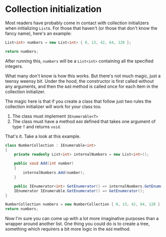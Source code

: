 # Collection initialization

Most readers have probably come in contact with collection initializers when
initializing `List`s. For those that haven't (or those that don't know the
fancy name), here's an example:

```csharp
List<int> numbers = new List<int> { 0, 13, 42, 64, 128 };

return numbers;
```

After running this, `numbers` will be a `List<int>` containing all the specified
integers.

What many don't know is how this works. But there's not much magic, just a
teensy weensy bit. Under the hood, the constructor is first called without
any arguments, and then the `Add` method is called once for each item in the
collection initializer.

The magic here is that if you create a class that follow just two rules the
collection initializer will work for your class too.

1. The class must implement `IEnumerable<T>`
2. The class must have a method `Add` defined that takes one argument of type
   `T` and returns `void`.

That's it. Take a look at this example.

```csharp
class NumberCollection : IEnumerable<int>
{
	private readonly List<int> internalNumbers = new List<int>();

	public void Add(int number)
	{
		internalNumbers.Add(number);
	}

	public IEnumerator<int> GetEnumerator() => internalNumbers.GetEnumerator();
	IEnumerator IEnumerable.GetEnumerator() => GetEnumerator();
}

NumberCollection numbers = new NumberCollection { 0, 13, 42, 64, 128 };
return numbers;
```

Now I'm sure you can come up with a lot more imaginative purposes than a wrapper
around another list. One thing you could do is to create a tree, something which
requirers a bit more logic in the `Add` method.